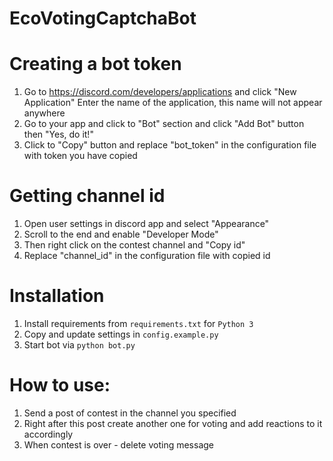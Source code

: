 # EcoVotingCaptchaBot

# Creating a bot token
1. Go to https://discord.com/developers/applications and click "New Application"
   Enter the name of the application, this name will not appear anywhere
2. Go to your app and click to "Bot" section and click "Add Bot" button then "Yes, do it!"
3. Click to "Copy" button and replace "bot_token" in the configuration file with token you have copied


# Getting channel id
1. Open user settings in discord app and select "Appearance"
2. Scroll to the end and enable "Developer Mode"
3. Then right click on the contest channel and "Copy id"
4. Replace "channel_id" in the configuration file with copied id


# Installation
1. Install requirements from `requirements.txt` for `Python 3`
2. Copy and update settings in `config.example.py`
3. Start bot via `python bot.py`


# How to use:
1. Send a post of contest in the channel you specified
2. Right after this post create another one for voting and add reactions to it accordingly
3. When contest is over - delete voting message
